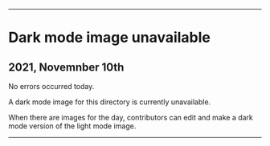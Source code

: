 
***

# Dark mode image unavailable

## 2021, Novemnber 10th

No errors occurred today.

A dark mode image for this directory is currently unavailable.

When there are images for the day, contributors can edit and make a dark mode version of the light mode image.

***
